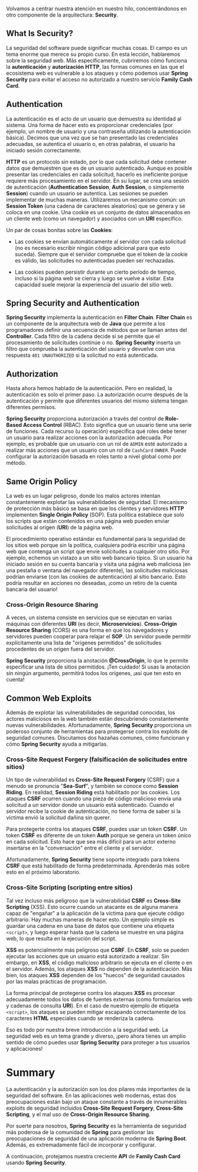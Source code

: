 Volvamos a centrar nuestra atención en nuestro hilo, concentrándonos en otro componente de la arquitectura: **Security**.

## What Is Security?

La seguridad del software puede significar muchas cosas. El campo es un tema enorme que merece su propio curso. En esta lección, hablaremos sobre la seguridad web. Más específicamente, cubriremos cómo funciona la **autenticación** y **autorización** **HTTP**, las formas comunes en las que el ecosistema web es vulnerable a los ataques y cómo podemos usar **Spring Security** para evitar el acceso no autorizado a nuestro servicio **Family Cash Card**.

## Authentication

La autenticación es el acto de un usuario que demuestra su identidad al sistema. Una forma de hacer esto es proporcionar credenciales (por ejemplo, un nombre de usuario y una contraseña utilizando la autenticación básica). Decimos que una vez que se han presentado las credenciales adecuadas, se autentica el usuario o, en otras palabras, el usuario ha iniciado sesión correctamente.

**HTTP** es un protocolo sin estado, por lo que cada solicitud debe contener datos que demuestren que es de un usuario autenticado. Aunque es posible presentar las credenciales en cada solicitud, hacerlo es ineficiente porque requiere más procesamiento en el servidor. En su lugar, se crea una sesión de autenticación (**Authentication Session**, **Auth Session**, o simplemente **Session**) cuando un usuario se autentica. Las sesiones se pueden implementar de muchas maneras. Utilizaremos un mecanismo común: un **Session Token** (una cadena de caracteres aleatorios) que se genera y se coloca en una cookie. Una cookie es un conjunto de datos almacenados en un cliente web (como un navegador) y asociados con un **URI** específico.

Un par de cosas bonitas sobre las **Cookies**:

- Las cookies se envían automáticamente al servidor con cada solicitud (no es necesario escribir ningún código adicional para que esto suceda). Siempre que el servidor compruebe que el token de la cookie es válido, las solicitudes no autenticadas pueden ser rechazadas.

- Las cookies pueden persistir durante un cierto período de tiempo, incluso si la página web se cierra y luego se vuelve a visitar. Esta capacidad suele mejorar la experiencia del usuario del sitio web.

## Spring Security and Authentication

**Spring Security** implementa la autenticación en **Filter Chain**. **Filter Chain** es un componente de la arquitectura web de **Java** que permite a los programadores definir una secuencia de métodos que se llaman antes del **Controller**. Cada filtro de la cadena decide si se permite que el procesamiento de solicitudes continúe o no. **Spring Security** inserta un filtro que comprueba la autenticación del usuario y devuelve con una respuesta `401 UNAUTHORIZED` si la solicitud no está autenticada.

## Authorization

Hasta ahora hemos hablado de la autenticación. Pero en realidad, la autenticación es solo el primer paso. La autorización ocurre después de la autenticación y permite que diferentes usuarios del mismo sistema tengan diferentes permisos.

**Spring Security** proporciona autorización a través del control de **Role-Based Access Control** (RBAC). Esto significa que un usuario tiene una 
serie de funciones. Cada recurso (u operación) especifica qué roles debe tener un usuario para realizar acciones con la autorización adecuada. Por 
ejemplo, es probable que un usuario con un rol de `ADMIN` esté autorizado a realizar más acciones que un usuario con un rol de `CashCard` `OWNER`. Puede 
configurar 
la autorización basada en roles tanto a nivel global como por método.

## Same Origin Policy

La web es un lugar peligroso, donde los malos actores intentan constantemente explotar las vulnerabilidades de seguridad. El mecanismo de protección más básico se basa en que los clientes y servidores **HTTP** implementen **Single Origin Policy** (SOP). Esta política establece que solo los scripts que están contenidos en una página web pueden enviar solicitudes al origen (**URI**) de la página web.

El procedimiento operativo estándar es fundamental para la seguridad de los sitios web porque sin la política, cualquiera podría escribir una página web que contenga un script que envíe solicitudes a cualquier otro sitio. Por ejemplo, echemos un vistazo a un sitio web bancario típico. Si un usuario ha iniciado sesión en su cuenta bancaria y visita una página web maliciosa (en una pestaña o ventana del navegador diferente), las solicitudes maliciosas podrían enviarse (con las cookies de autenticación) al sitio bancario. Esto podría resultar en acciones no deseadas, ¡como un retiro de la cuenta bancaria del usuario!

### Cross-Origin Resource Sharing

A veces, un sistema consiste en servicios que se ejecutan en varias máquinas con diferentes **URI** (es decir, **Microservicios**). **Cross-Origin Resource Sharing** (CORS) es una forma en que los navegadores y servidores pueden cooperar para relajar el **SOP**. Un servidor puede permitir explícitamente una lista de "orígenes permitidos" de solicitudes procedentes de un origen fuera del servidor.

**Spring Security** proporciona la anotación **@CrossOrigin**, lo que le permite especificar una lista de sitios permitidos. ¡Ten cuidado! Si usas la anotación sin ningún argumento, permitirá todos los orígenes, ¡así que ten esto en cuenta!

## Common Web Exploits

Además de explotar las vulnerabilidades de seguridad conocidas, los actores maliciosos en la web también están descubriendo constantemente nuevas vulnerabilidades. Afortunadamente, **Spring Security** proporciona un poderoso conjunto de herramientas para protegerse contra los exploits de seguridad comunes. Discutamos dos hazañas comunes, cómo funcionan y cómo **Spring Security** ayuda a mitigarlas.

### Cross-Site Request Forgery (falsificación de solicitudes entre sitios)

Un tipo de vulnerabilidad es **Cross-Site Request Forgery** (CSRF) que a menudo se pronuncia "**Sea-Surf**", y también se conoce como **Session Riding**. En realidad, **Session Riding** está habilitado por las cookies. Los ataques **CSRF** ocurren cuando una pieza de código malicioso envía una solicitud a un servidor donde un usuario está autenticado. Cuando el servidor recibe la cookie de autenticación, no tiene forma de saber si la víctima envió la solicitud dañina sin querer.

Para protegerte contra los ataques **CSRF**, puedes usar un token **CSRF**. Un token **CSRF** es diferente de un token **Auth** porque se genera un token único en cada solicitud. Esto hace que sea más difícil para un actor externo insertarse en la "conversación" entre el cliente y el servidor.

Afortunadamente, **Spring Security** tiene soporte integrado para tokens **CSRF** que está habilitado de forma predeterminada. Aprenderás más sobre esto en el próximo laboratorio.

### Cross-Site Scripting (scripting entre sitios)

Tal vez incluso más peligroso que la vulnerabilidad **CSRF** es **Cross-Site Scripting** (XSS). Esto ocurre cuando un atacante es de alguna manera capaz de "engañar" a la aplicación de la víctima para que ejecute código arbitrario. Hay muchas maneras de hacer esto. Un ejemplo simple es guardar una cadena en una base de datos que contiene una etiqueta `<script>`, y luego esperar hasta que la cadena se muestre en una página web, lo que resulta en la ejecución del script.

**XSS** es potencialmente más peligroso que **CSRF**. En **CSRF**, solo se pueden ejecutar las acciones que un usuario está autorizado a realizar. Sin embargo, en **XSS**, el código malicioso arbitrario se ejecuta en el cliente o en el servidor. Además, los ataques **XSS** no dependen de la autenticación. Más bien, los ataques **XSS** dependen de los "huecos" de seguridad causados por las malas prácticas de programación.

La forma principal de protegerse contra los ataques **XSS** es procesar adecuadamente todos los datos de fuentes externas (como formularios web y cadenas de consulta **URI**). En el caso de nuestro ejemplo de etiqueta `<script>`, los ataques se pueden mitigar escapando correctamente de los caracteres **HTML** especiales cuando se renderiza la cadena.

Eso es todo por nuestra breve introducción a la seguridad web. La seguridad web es un tema grande y diverso, ¡pero ahora tienes un amplio sentido de cómo puedes usar **Spring Security** para proteger a tus usuarios y aplicaciones!

# Summary

La autenticación y la autorización son los dos pilares más importantes de la seguridad del software. En las aplicaciones web modernas, estas dos preocupaciones están bajo un ataque constante a través de innumerables exploits de seguridad incluidos **Cross-Site Request Forgery**, **Cross-Site Scripting**, y el mal uso de **Cross-Origin Resource Sharing**.

Por suerte para nosotros, **Spring Security** es la herramienta de seguridad más poderosa de la comunidad de **Spring** para gestionar las preocupaciones de seguridad de una aplicación moderna de **Spring Boot**. Además, es extremadamente fácil de incorporar y configurar.

A continuación, protejamos nuestra creciente **API** de **Family Cash Card** usando **Spring Security**.